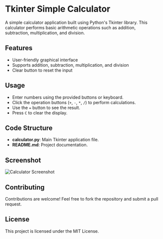 # Tkinter Simple Calculator

A simple calculator application built using Python's Tkinter library. This calculator performs basic arithmetic operations such as addition, subtraction, multiplication, and division.

## Features
- User-friendly graphical interface
- Supports addition, subtraction, multiplication, and division
- Clear button to reset the input

## Usage
- Enter numbers using the provided buttons or keyboard.
- Click the operation buttons (`+`, `-`, `*`, `/`) to perform calculations.
- Use the `=` button to see the result.
- Press `C` to clear the display.

## Code Structure
- **calculator.py**: Main Tkinter application file.
- **README.md**: Project documentation.

## Screenshot
![Calculator Screenshot](screenshot.png)

## Contributing
Contributions are welcome! Feel free to fork the repository and submit a pull request.

## License
This project is licensed under the MIT License.

